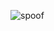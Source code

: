 ![spoof](https://github.com/imvickykumar999/Flask-XAMPP-Onion-Host/assets/50515418/9e7c76f8-4d71-4a8c-a2f7-5b22fd6c50ff)
